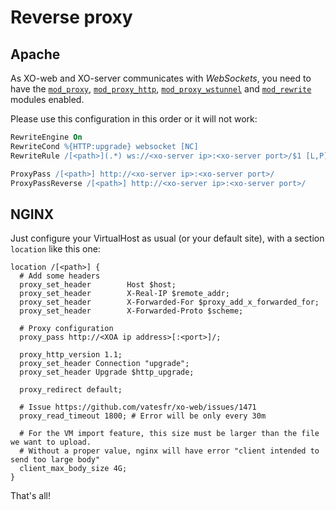 # Reverse proxy

## Apache

As XO-web and XO-server communicates with *WebSockets*, you need to have the [`mod_proxy`](http://httpd.apache.org/docs/2.4/mod/mod_proxy.html), [`mod_proxy_http`](http://httpd.apache.org/docs/2.4/mod/mod_proxy_http.html), [`mod_proxy_wstunnel`](http://httpd.apache.org/docs/2.4/mod/mod_proxy_wstunnel.html) and [`mod_rewrite`](http://httpd.apache.org/docs/2.4/mod/mod_rewrite.html) modules enabled.


Please use this configuration in this order or it will not work:

```apache
RewriteEngine On
RewriteCond %{HTTP:upgrade} websocket [NC]
RewriteRule /[<path>](.*) ws://<xo-server ip>:<xo-server port>/$1 [L,P]

ProxyPass /[<path>] http://<xo-server ip>:<xo-server port>/
ProxyPassReverse /[<path>] http://<xo-server ip>:<xo-server port>/
```


## NGINX

Just configure your VirtualHost as usual (or your default site), with a section `location` like this one:


```nginx
location /[<path>] {
  # Add some headers
  proxy_set_header        Host $host;
  proxy_set_header        X-Real-IP $remote_addr;
  proxy_set_header        X-Forwarded-For $proxy_add_x_forwarded_for;
  proxy_set_header        X-Forwarded-Proto $scheme;

  # Proxy configuration
  proxy_pass http://<XOA ip address>[:<port>]/;

  proxy_http_version 1.1;
  proxy_set_header Connection "upgrade";
  proxy_set_header Upgrade $http_upgrade;

  proxy_redirect default;

  # Issue https://github.com/vatesfr/xo-web/issues/1471
  proxy_read_timeout 1800; # Error will be only every 30m

  # For the VM import feature, this size must be larger than the file we want to upload.
  # Without a proper value, nginx will have error "client intended to send too large body"
  client_max_body_size 4G;
}
```

That's all!
